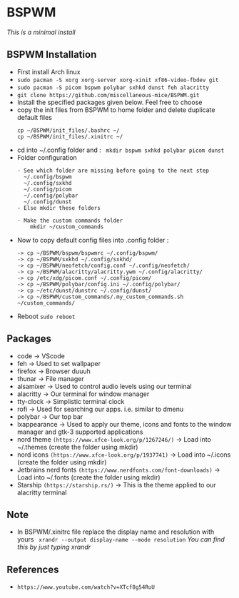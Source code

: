 # BSPWM

*This is a minimal install*

## BSPWM Installation
- First install Arch linux
- ```sudo pacman -S xorg xorg-server xorg-xinit xf86-video-fbdev git```
- ```sudo pacman -S picom bspwm polybar sxhkd dunst feh alacritty```
- ```git clone https://github.com/miscellaneous-mice/BSPWM.git```
- Install the specified packages given below. Feel free to choose
- copy the init files from BSPWM to home folder and delete duplicate default files
  ```
  cp ~/BSPWM/init_files/.bashrc ~/
  cp ~/BSPWM/init_files/.xinitrc ~/
  ```
- cd into ~/.config folder and : ``` mkdir bspwm sxhkd polybar picom dunst```
- Folder configuration
  ```
  - See which folder are missing before going to the next step
    ~/.config/bspwm
    ~/.config/sxkhd
    ~/.config/picom
    ~/.config/polybar
    ~/.config/dunst
  - Else mkdir these folders

  - Make the custom commands folder
      mkdir ~/custom_commands
  ```
- Now to copy default config files into .config folder :
  ```
  -> cp ~/BSPWM/bspwm/bspwmrc ~/.config/bspwm/
  -> cp ~/BSPWM/sxkhd ~/.config/sxkhd/
  -> cp ~/BSPWM/neofetch/config.conf ~/.config/neofetch/
  -> cp ~/BSPWM/alacritty/alacritty.ywm ~/.config/alacritty/
  -> cp /etc/xdg/picom.conf ~/.config/picom/
  -> cp ~/BSPWM/polybar/config.ini ~/.config/polybar/
  -> cp ~/etc/dunst/dunstrc ~/.config/dunst/
  -> cp ~/BSPWM/custom_commands/.my_custom_commands.sh ~/custom_commands/
  ```
- Reboot ```sudo reboot```

## Packages
- code -> VScode
- feh -> Used to set wallpaper
- firefox -> Browser duuuh
- thunar -> File manager
- alsamixer -> Used to control audio levels using our terminal
- alacritty -> Our terminal for window manager
- tty-clock -> Simplistic terminal clock
- rofi -> Used for searching our apps. i.e. similar to dmenu
- polybar -> Our top bar
- lxappearance -> Used to apply our theme, icons and fonts to the window manager and gtk-3 supported applications
- nord theme ```(https://www.xfce-look.org/p/1267246/)``` -> Load into ~/.themes (create the folder using mkdir)
- nord icons ```(https://www.xfce-look.org/p/1937741)```  -> Load into ~/.icons (create the folder using mkdir)
- Jetbrains nerd fonts ```(https://www.nerdfonts.com/font-downloads)``` -> Load into ~/.fonts (create the folder using mkdir)
- Starship ```(https://starship.rs/)``` -> This is the theme applied to our alacritty terminal

## Note
- In BSPWM/.xinitrc file replace the display name and resolution with yours
``` xrandr --output display-name --mode resolution```
*You can find this by just typing xrandr*

## References
- ```https://www.youtube.com/watch?v=XTcf8g54RuU```
